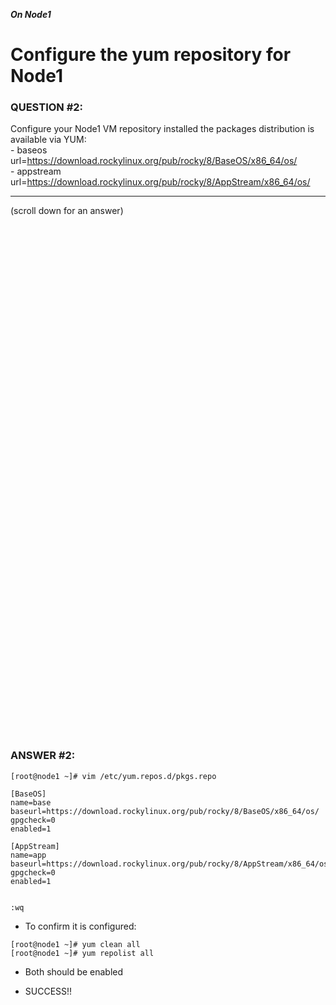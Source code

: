 ***On Node1***

# Configure the yum repository for Node1

### QUESTION #2:
Configure your Node1 VM repository installed the packages distribution is available via YUM: \
    - baseos url=https://download.rockylinux.org/pub/rocky/8/BaseOS/x86_64/os/ \
    - appstream url=https://download.rockylinux.org/pub/rocky/8/AppStream/x86_64/os/

***
(scroll down for an answer)

<br/><br/><br/><br/><br/><br/><br/><br/><br/><br/><br/><br/><br/><br/><br/><br/><br/><br/><br/><br/><br/><br/><br/><br/>
<br/><br/><br/><br/><br/><br/><br/><br/><br/><br/><br/><br/><br/><br/><br/><br/><br/><br/><br/><br/><br/><br/><br/><br/>

### ANSWER #2:

```
[root@node1 ~]# vim /etc/yum.repos.d/pkgs.repo

[BaseOS]
name=base
baseurl=https://download.rockylinux.org/pub/rocky/8/BaseOS/x86_64/os/
gpgcheck=0
enabled=1

[AppStream]
name=app
baseurl=https://download.rockylinux.org/pub/rocky/8/AppStream/x86_64/os/
gpgcheck=0
enabled=1


:wq
```

* To confirm it is configured:
```
[root@node1 ~]# yum clean all
[root@node1 ~]# yum repolist all
```

* Both should be enabled

* SUCCESS!!
